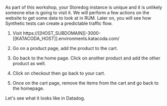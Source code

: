 As part of this workshop, your Storedog instance is unique and it is unlikely someone else is going to visit it. We will perform a few actions on the website to get some data to look at in RUM. Later on, you will see how Synthetic tests can create a predictable traffic flow.

1. Visit https://[[HOST_SUBDOMAIN]]-3000-[[KATACODA_HOST]].environments.katacoda.com/

2. Go on a product page, add the product to the cart.

3. Go back to the home page. Click on another product and add the other product as well.

4. Click on checkout then go back to your cart.

5. Once on the cart page, remove the items from the cart and go back to the homepage.

Let's see what it looks like in Datadog.